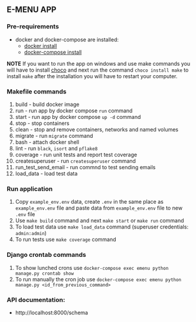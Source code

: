 ## E-MENU APP

### Pre-requirements
* docker and docker-compose are installed:
    - [docker install](https://docs.docker.com/engine/install/)
    - [docker-compose install](https://docs.docker.com/compose/install/)

**NOTE**
If you want to run the app on windows and use make commands you will have to install [choco](https://chocolatey.org/install) and next run the command `choco install make` to install `make` after the installation you will have to restart your computer.

### Makefile commands
1. build - build docker image
2. run - run app by docker compose `run` command
3. start - run app by docker compose `up -d` command
4. stop - stop containers
5. clean - stop and remove containers, networks and named volumes
7. migrate - run `migrate` command
8. bash - attach docker shell
9. lint - run `black`, `isort` and `pflake8`
10. coverage - run unit tests and report test coverage
11. createsuperuser - run `createsuperuser` command
12. run_test_send_email - run commnd to test sending emails
13. load_data - load test data

### Run application
1. Copy `example_env.env` data, create `.env` in the same place as `example_env.env` file and paste data from `example_env.env` file to new `.env` file
2. Use `make build` command and next `make start` or `make run` command
3. To load test data use `make load_data` command (superuser credentials: `admin:admin`)
4. To run tests use `make coverage` command


### Django crontab commands
1. To show lunched crons use `docker-compose exec emenu python manage.py crontab show`
2. To run manually the cron job use `docker-compose exec emenu python manage.py <id_from_previous_command>`

### API documentation:
- http://localhost:8000/schema